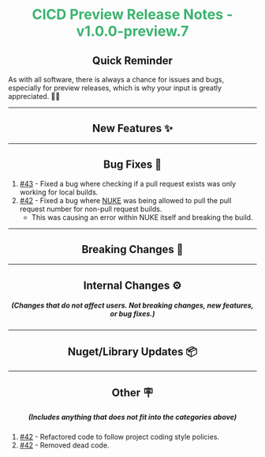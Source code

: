 <h1 align="center" style='color:mediumseagreen;font-weight:bold'>
    CICD Preview Release Notes - v1.0.0-preview.7
</h1>

<h2 align="center" style='font-weight:bold'>Quick Reminder</h2>

<div algn="center">

As with all software, there is always a chance for issues and bugs, especially for preview releases, which is why your input is greatly appreciated. 🙏🏼
</div>

---

<h2 style="font-weight:bold" align="center">New Features ✨</h2>

---

<h2 style="font-weight:bold" align="center">Bug Fixes 🐛</h2>

1. [#43](https://github.com/KinsonDigital/CICD/issues/43) - Fixed a bug where checking if a pull request exists was only working for local builds.
2. [#42](https://github.com/KinsonDigital/CICD/issues/42) - Fixed a bug where [NUKE](https://nuke.build/) was being allowed to pull the pull request number for non-pull request builds.
    - This was causing an error within NUKE itself and breaking the build.

---

<h2 style="font-weight:bold" align="center">Breaking Changes 🧨</h2>

---

<h2 style="font-weight:bold" align="center">Internal Changes ⚙️</h2>
<h5 align="center">(Changes that do not affect users.  Not breaking changes, new features, or bug fixes.)</h5>

---

<h2 style="font-weight:bold" align="center">Nuget/Library Updates 📦</h2>

---

<h2 style="font-weight:bold" align="center">Other 🪧</h2>
<h5 align="center">(Includes anything that does not fit into the categories above)</h5>

1. [#42](https://github.com/KinsonDigital/CICD/issues/42) - Refactored code to follow project coding style policies.
2. [#42](https://github.com/KinsonDigital/CICD/issues/42) - Removed dead code.
